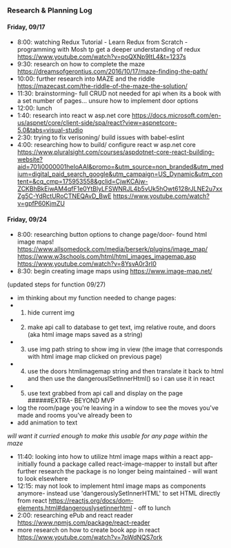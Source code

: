 ### Research & Planning Log
#### Friday, 09/17
* 8:00: watching Redux Tutorial - Learn Redux from Scratch - programming with Mosh tp get a deeper understanding of redux https://www.youtube.com/watch?v=poQXNp9ItL4&t=1237s
* 9:30: research on how to complete the maze https://dreamsofgerontius.com/2016/10/17/maze-finding-the-path/
* 10:00: further research into MAZE and the riddle https://mazecast.com/the-riddle-of-the-maze-the-solution/
* 11:30: brainstorming- full CRUD not needed for api when its a book with a set number of pages... unsure how to implement door options
* 12:00: lunch
* 1:40: research into react w asp.net core https://docs.microsoft.com/en-us/aspnet/core/client-side/spa/react?view=aspnetcore-5.0&tabs=visual-studio
* 2:30: trying to fix verisoning/ build issues with babel-eslint
* 4:00: researching how to build/ configure react w asp.net core https://www.pluralsight.com/courses/aspdotnet-core-react-building-website?aid=701j0000001heIoAAI&promo=&utm_source=non_branded&utm_medium=digital_paid_search_google&utm_campaign=US_Dynamic&utm_content=&cq_cmp=175953558&gclid=CjwKCAjw-ZCKBhBkEiwAM4qfF1e0YtBlyLFSWNRJL4b5vUk5hOwt6128rJLNE2u7xxZg5C-YdRctURoCTNEQAvD_BwE  https://www.youtube.com/watch?v=gpfP60KjmZU




#### Friday, 09/24
* 8:00: researching button options to change page/door- found html image maps! https://www.allsomedock.com/media/berserk/plugins/image_map/ https://www.w3schools.com/html/html_images_imagemap.asp https://www.youtube.com/watch?v=8YsvA0r3rI0
* 8:30: begin creating image maps using https://www.image-map.net/

(updated steps for function 09/27)
* im thinking about my function needed to change pages:
* 1. hide current img
* 2. make api call to database to get text, img relative route, and doors (aka html image maps saved as a string)
* 3. use img path string to show img in view (the image that corresponds with html image map clicked on previous page) 
* 4. use the doors htmlimagemap string and then translate it back to html and then use the dangerouslSetInnerHtml() so i can use it in react
* 5. use text grabbed from api call and display on the page
######EXTRA- BEYOND MVP
* log the room/page you're leaving in a window to see the moves you've made and rooms you've already been to
* add animation to text 

_will want it curried enough to make this usable for any page within the maze_




* 11:40: looking into how to utilize html image maps within a react app- initially found a package called react-image-mapper to install but after further research the package is no longer being maintained - will want to look elsewhere
* 12:15: may not look to implement html image maps as components anymore- instead use 'dangerouslySetInnerHTML' to set HTML directly from react https://reactjs.org/docs/dom-elements.html#dangerouslysetinnerhtml - off to lunch
* 2:00: researching ePub and react reader https://www.npmjs.com/package/react-reader
* more research on how to create book app in react  https://www.youtube.com/watch?v=7pWdNQS7ork
